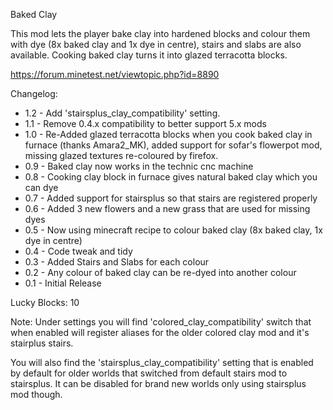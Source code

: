 Baked Clay

This mod lets the player bake clay into hardened blocks and colour them with
dye (8x baked clay and 1x dye in centre), stairs and slabs are also available.
Cooking baked clay turns it into glazed terracotta blocks.

https://forum.minetest.net/viewtopic.php?id=8890

Changelog:

- 1.2 - Add 'stairsplus_clay_compatibility' setting.
- 1.1 - Remove 0.4.x compatibility to better support 5.x mods
- 1.0 - Re-Added glazed terracotta blocks when you cook baked clay in furnace (thanks Amara2_MK), added support for sofar's flowerpot mod, missing glazed textures re-coloured by firefox.
- 0.9 - Baked clay now works in the technic cnc machine
- 0.8 - Cooking clay block in furnace gives natural baked clay which you can dye
- 0.7 - Added support for stairsplus so that stairs are registered properly
- 0.6 - Added 3 new flowers and a new grass that are used for missing dyes
- 0.5 - Now using minecraft recipe to colour baked clay (8x baked clay, 1x dye in centre)
- 0.4 - Code tweak and tidy
- 0.3 - Added Stairs and Slabs for each colour
- 0.2 - Any colour of baked clay can be re-dyed into another colour
- 0.1 - Initial Release

Lucky Blocks: 10


Note: Under settings you will find 'colored_clay_compatibility' switch that when enabled will register aliases for the older colored clay mod and it's stairplus stairs.

You will also find the 'stairsplus_clay_compatibility' setting that is enabled by default for older worlds that switched from default stairs mod to stairsplus.  It can be disabled for brand new worlds only using stairsplus mod though.
